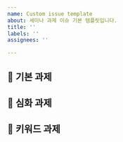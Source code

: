 ```yaml
---
name: Custom issue template
about: 세미나 과제 이슈 기본 템플릿입니다.
title: ''
labels: ''
assignees: ''

---
```


## 🧸 기본 과제


## 🤨 심화 과제


## 🔑 키워드 과제
